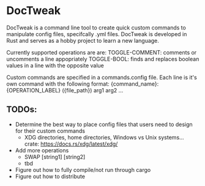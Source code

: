 # DocTweak

DocTweak is a command line tool to create quick custom commands to manipulate
config files, specifcally .yml files. DocTweak is developed in Rust and serves as a hobby project to learn a new language.

Currently supported operations are are:
TOGGLE-COMMENT: comments or uncomments a line appopriately
TOGGLE-BOOL: finds and replaces boolean values in a line with the opposite value

Custom commands are specified in a commands.config file. Each line is it's own command with the following format:
{command_name}: {OPERATION_LABEL} ({file_path}) arg1 arg2 ...


## TODOs:
- Determine the best way to place config files that users need to design for their custom commands
    - XDG directories, home directories, Windows vs Unix systems... crate: https://docs.rs/xdg/latest/xdg/
- Add more operations
    - SWAP [string1] [string2]
    - tbd
- Figure out how to fully compile/not run through cargo
- Figure out how to distribute